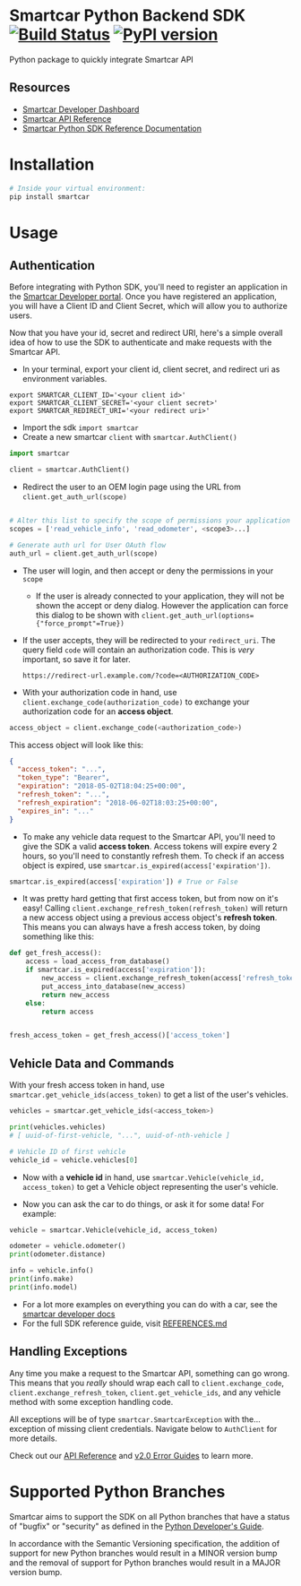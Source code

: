 # Smartcar Python Backend SDK [![Build Status][ci-image]][ci-url] [![PyPI version][pypi-image]][pypi-url]

Python package to quickly integrate Smartcar API

## Resources

- [Smartcar Developer Dashboard][smartcar-developer]
- [Smartcar API Reference][smartcar-docs-api]
- [Smartcar Python SDK Reference Documentation][smartcar-python-sdk-reference]

# Installation

```python
# Inside your virtual environment:
pip install smartcar
```

# Usage

## Authentication

Before integrating with Python SDK, you'll need to register an application in
the [Smartcar Developer portal](https://dashboard.smartcar.com). Once you have registered an application, you will have
a Client ID and Client Secret, which will allow you to authorize users.

Now that you have your id, secret and redirect URI, here's a simple overall idea of how to use the SDK to authenticate
and make requests with the Smartcar API.

- In your terminal, export your client id, client secret, and redirect uri as environment variables.

```
export SMARTCAR_CLIENT_ID='<your client id>'
export SMARTCAR_CLIENT_SECRET='<your client secret>'
export SMARTCAR_REDIRECT_URI='<your redirect uri>'
```

- Import the sdk `import smartcar`
- Create a new smartcar `client` with `smartcar.AuthClient()`

```python
import smartcar

client = smartcar.AuthClient()
```

- Redirect the user to an OEM login page using the URL from `client.get_auth_url(scope)`

```python

# Alter this list to specify the scope of permissions your application is requesting access to
scopes = ['read_vehicle_info', 'read_odometer', <scope3>...]

# Generate auth url for User OAuth flow
auth_url = client.get_auth_url(scope)
```

- The user will login, and then accept or deny the permissions in your `scope`

  - If the user is already connected to your application, they will not be shown the accept or deny dialog. However
    the application can force this dialog to be shown with `client.get_auth_url(options={"force_prompt"=True})`

- If the user accepts, they will be redirected to your `redirect_uri`. The query field `code` will contain an
  authorization code. This is _very_ important, so save it for later.

  `https://redirect-url.example.com/?code=<AUTHORIZATION_CODE>`

- With your authorization code in hand, use `client.exchange_code(authorization_code)` to exchange your authorization code for an **access object**.

```python
access_object = client.exchange_code(<authorization_code>)
```

This access object will look like this:

```json
{
  "access_token": "...",
  "token_type": "Bearer",
  "expiration": "2018-05-02T18:04:25+00:00",
  "refresh_token": "...",
  "refresh_expiration": "2018-06-02T18:03:25+00:00",
  "expires_in": "..."
}
```

- To make any vehicle data request to the Smartcar API, you'll need to give the SDK a valid **access token**. Access
  tokens will expire every 2 hours, so you'll need to constantly refresh them. To check if an access object is expired,
  use `smartcar.is_expired(access['expiration'])`.

```python
smartcar.is_expired(access['expiration']) # True or False
```

- It was pretty hard getting that first access token, but from now on it's easy!
  Calling `client.exchange_refresh_token(refresh_token)` will return a new access object using a previous access
  object's **refresh token**. This means you can always have a fresh access token, by doing something like this:

```python
def get_fresh_access():
    access = load_access_from_database()
    if smartcar.is_expired(access['expiration']):
        new_access = client.exchange_refresh_token(access['refresh_token'])
        put_access_into_database(new_access)
        return new_access
    else:
        return access


fresh_access_token = get_fresh_access()['access_token']
```

## Vehicle Data and Commands

With your fresh access token in hand, use `smartcar.get_vehicle_ids(access_token)` to get a list of the user's vehicles.

```python
vehicles = smartcar.get_vehicle_ids(<access_token>)

print(vehicles.vehicles)
# [ uuid-of-first-vehicle, "...", uuid-of-nth-vehicle ]

# Vehicle ID of first vehicle
vehicle_id = vehicle.vehicles[0]
```


- Now with a **vehicle id** in hand, use `smartcar.Vehicle(vehicle_id, access_token)` to get a Vehicle object
  representing the user's vehicle.

- Now you can ask the car to do things, or ask it for some data! For example:

```python
vehicle = smartcar.Vehicle(vehicle_id, access_token)

odometer = vehicle.odometer()
print(odometer.distance)

info = vehicle.info()
print(info.make)
print(info.model)
```

- For a lot more examples on everything you can do with a car, see
  the [smartcar developer docs](https://smartcar.com/docs)
- For the full SDK reference guide, visit [REFERENCES.md][smartcar-python-sdk-reference]

## Handling Exceptions

Any time you make a request to the Smartcar API, something can go wrong. This means that you _really_ should wrap each
call to `client.exchange_code`, `client.exchange_refresh_token`, `client.get_vehicle_ids`, and any vehicle method with
some exception handling code.

All exceptions will be of type `smartcar.SmartcarException` with the... exception of missing client
credentials. Navigate below to `AuthClient` for more details.

Check out our [API Reference](https://smartcar.com/docs/api/?version=v2.0#errors)
and [v2.0 Error Guides](https://smartcar.com/docs/errors/v2.0/billing) to learn more.

[ci-url]: https://travis-ci.com/smartcar/python-sdk
[ci-image]: https://travis-ci.com/smartcar/python-sdk.svg?token=FcsopC3DdDmqUpnZsrwg&branch=master
[pypi-url]: https://badge.fury.io/py/smartcar
[pypi-image]: https://badge.fury.io/py/smartcar.svg
[smartcar-developer]: https://developer.smartcar.com
[smartcar-docs-api]: https://smartcar.com/docs
[smartcar-python-sdk-reference]: https://github.com/smartcar/python-sdk/blob/master/REFERENCE.md

# Supported Python Branches

Smartcar aims to support the SDK on all Python branches that have a status of "bugfix" or "security" as defined in the [Python Developer's Guide](https://devguide.python.org/#status-of-python-branches).

In accordance with the Semantic Versioning specification, the addition of support for new Python branches would result in a MINOR version bump and the removal of support for Python branches would result in a MAJOR version bump.
